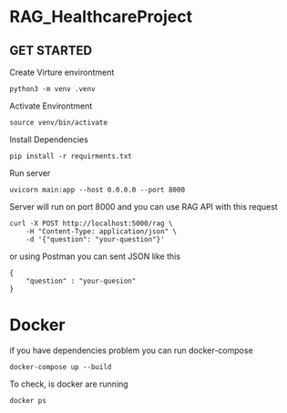 # RAG_HealthcareProject

<h2> GET STARTED </h2>

Create Virture environtment

```
python3 -m venv .venv
```

Activate Environtment

```
source venv/bin/activate
```

Install Dependencies

```
pip install -r requirments.txt
```

Run server

```
uvicorn main:app --host 0.0.0.0 --port 8000
```

Server will run on port 8000 and you can use RAG API with this request

```
curl -X POST http://localhost:5000/rag \
    -H "Content-Type: application/json" \
    -d '{"question": "your-question"}'
```

or using Postman you can sent JSON like this

```
{
    "question" : "your-quesion"
}
```

# Docker

if you have dependencies problem you can run docker-compose 

```
docker-compose up --build
```

To check, is docker are running
```
docker ps
```
